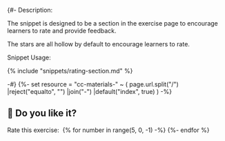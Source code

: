{#- 
Description:

The snippet is designed to be a section in the exercise page to encourage learners to rate and provide feedback.

The stars are all hollow by default to encourage learners to rate.

Snippet Usage:

{% include "snippets/rating-section.md" %}

-#}
{%- set resource = "cc-materials-" ~ 
  (
    page.url.split("/")
      |reject("equalto", "")
      |join("-")
      |default("index", true)
  )
-%}

## 🌟 Do you like it?
<div style="display: flex">
    Rate this exercise:&nbsp;&nbsp;
    <div class="rating-section">
    {% for number in range(5, 0, -1) -%}
        <a class="rating-star default-hollow" target="_blank" href="https://cloud-native-dev-course-feedback.cfapps.sap.hana.ondemand.com/rating/{{ resource }}/submit?rating={{ number }}"></a>
    {%- endfor %}
    </div>
</div>